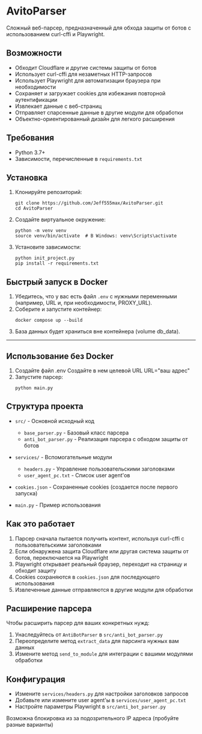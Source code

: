# AvitoParser

Сложный веб-парсер, предназначенный для обхода защиты от ботов с использованием curl-cffi и Playwright.

## Возможности

- Обходит Cloudflare и другие системы защиты от ботов
- Использует curl-cffi для незаметных HTTP-запросов
- Использует Playwright для автоматизации браузера при необходимости
- Сохраняет и загружает cookies для избежания повторной аутентификации
- Извлекает данные с веб-страниц
- Отправляет спарсенные данные в другие модули для обработки
- Объектно-ориентированный дизайн для легкого расширения

## Требования

- Python 3.7+
- Зависимости, перечисленные в `requirements.txt`

## Установка

1. Клонируйте репозиторий:
   ```
   git clone https://github.com/Jeff555max/AvitoParser.git
   cd AvitoParser
   ```

2. Создайте виртуальное окружение:
   ```
   python -m venv venv
   source venv/bin/activate  # В Windows: venv\Scripts\activate
   ```

3. Установите зависимости:
   ```
   python init_project.py
   pip install -r requirements.txt
   ```


## Быстрый запуск в Docker

1. Убедитесь, что у вас есть файл `.env` с нужными переменными (например, URL и, при необходимости, PROXY_URL).
2. Соберите и запустите контейнер:
   ```
   docker compose up --build
   ```
3. База данных будет храниться вне контейнера (volume db_data).

---

## Использование без Docker

1. Создайте файл .env 
   Создайте в нем целевой URL 
   URL="ваш адрес"
2. Запустите парсер:
   ```
   python main.py
   ```

## Структура проекта

- `src/` - Основной исходный код
  - `base_parser.py` - Базовый класс парсера
  - `anti_bot_parser.py` - Реализация парсера с обходом защиты от ботов

- `services/` - Вспомогательные модули
  - `headers.py` - Управление пользовательскими заголовками
  - `user_agent_pc.txt` - Список user agent'ов
- `cookies.json` - Сохраненные cookies (создается после первого запуска)
- `main.py` - Пример использования
## Как это работает

1. Парсер сначала пытается получить контент, используя curl-cffi с пользовательскими заголовками
2. Если обнаружена защита Cloudflare или другая система защиты от ботов, переключается на Playwright
3. Playwright открывает реальный браузер, переходит на страницу и обходит защиту
4. Cookies сохраняются в `cookies.json` для последующего использования
5. Извлеченные данные отправляются в другие модули для обработки

## Расширение парсера

Чтобы расширить парсер для ваших конкретных нужд:

1. Унаследуйтесь от `AntiBotParser` в `src/anti_bot_parser.py`
2. Переопределите метод `extract_data` для парсинга нужных вам данных
3. Измените метод `send_to_module` для интеграции с вашими модулями обработки

## Конфигурация

- Измените `services/headers.py` для настройки заголовков запросов
- Добавьте или измените user agent'ы в `services/user_agent_pc.txt`
- Настройте параметры Playwright в `src/anti_bot_parser.py`

Возможна блокировка из за подозрительного IP адреса (пробуйте разные варианты)